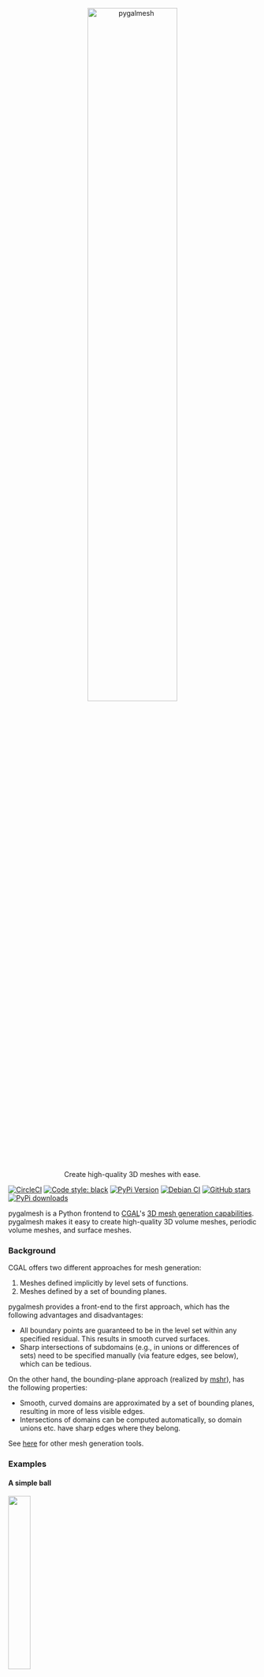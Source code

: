 <p align="center">
  <a href="https://github.com/nschloe/pygalmesh"><img alt="pygalmesh" src="https://nschloe.github.io/pygalmesh/pygalmesh-logo.svg" width="60%"></a>
  <p align="center">Create high-quality 3D meshes with ease.</p>
</p>

[![CircleCI](https://img.shields.io/circleci/project/github/nschloe/pygalmesh/master.svg?style=flat-square)](https://circleci.com/gh/nschloe/pygalmesh/tree/master)
[![Code style: black](https://img.shields.io/badge/code%20style-black-000000.svg?style=flat-square)](https://github.com/psf/black)
[![PyPi Version](https://img.shields.io/pypi/v/pygalmesh.svg?style=flat-square)](https://pypi.org/project/pygalmesh)
[![Debian CI](https://badges.debian.net/badges/debian/testing/python3-pygalmesh/version.svg?style=flat-square)](https://tracker.debian.org/pkg/python3-pygalmesh)
[![GitHub stars](https://img.shields.io/github/stars/nschloe/pygalmesh.svg?style=flat-square&label=Stars&logo=github)](https://github.com/nschloe/pygalmesh)
[![PyPi downloads](https://img.shields.io/pypi/dm/pygalmesh.svg?style=flat-square)](https://pypistats.org/packages/pygalmesh)

pygalmesh is a Python frontend to [CGAL](https://www.cgal.org/)'s [3D mesh generation
capabilities](https://doc.cgal.org/latest/Mesh_3/index.html).
pygalmesh makes it easy to create high-quality 3D volume meshes, periodic volume meshes,
and surface meshes.

### Background

CGAL offers two different approaches for mesh generation:

1. Meshes defined implicitly by level sets of functions.
2. Meshes defined by a set of bounding planes.

pygalmesh provides a front-end to the first approach, which has the following advantages
and disadvantages:

* All boundary points are guaranteed to be in the level set within any specified
  residual. This results in smooth curved surfaces.
* Sharp intersections of subdomains (e.g., in unions or differences of sets) need to be
  specified manually (via feature edges, see below), which can be tedious.

On the other hand, the bounding-plane approach (realized by
[mshr](https://bitbucket.org/fenics-project/mshr)), has the following properties:

* Smooth, curved domains are approximated by a set of bounding planes, resulting in more
  of less visible edges.
* Intersections of domains can be computed automatically, so domain unions etc.  have
  sharp edges where they belong.

See [here](https://github.com/nschloe/awesome-scientific-computing#meshing) for other
mesh generation tools.

### Examples

#### A simple ball
<img src="https://nschloe.github.io/pygalmesh/ball.png" width="30%">

```python
import pygalmesh

s = pygalmesh.Ball([0, 0, 0], 1.0)
mesh = pygalmesh.generate_mesh(s, cell_size=0.2)

# mesh.points, mesh.cells, ...
```
You can write the mesh using [meshio](https://github.com/nschloe/meshio), e.g.,
```python
import meshio
meshio.write("out.vtk", mesh)
```
The mesh generation comes with many more options, described
[here](https://doc.cgal.org/latest/Mesh_3/). Try, for example,
```python
mesh = pygalmesh.generate_mesh(
    s,
    cell_size=0.2,
    edge_size=0.1,
    odt=True,
    lloyd=True,
    verbose=False
)
```

#### Other primitive shapes
<img src="https://nschloe.github.io/pygalmesh/tetra.png" width="30%">

pygalmesh provides out-of-the-box support for balls, cuboids, ellipsoids, tori, cones,
cylinders, and tetrahedra. Try for example
```python
import pygalmesh

s0 = pygalmesh.Tetrahedron(
    [0.0, 0.0, 0.0],
    [1.0, 0.0, 0.0],
    [0.0, 1.0, 0.0],
    [0.0, 0.0, 1.0]
)
mesh = pygalmesh.generate_mesh(s0, cell_size=0.1, edge_size=0.1)
```

#### Domain combinations
<img src="https://nschloe.github.io/pygalmesh/ball-difference.png" width="30%">

Supported are unions, intersections, and differences of all domains. As mentioned above,
however, the sharp intersections between two domains are not automatically handled. Try
for example
```python
import pygalmesh

radius = 1.0
displacement = 0.5
s0 = pygalmesh.Ball([displacement, 0, 0], radius)
s1 = pygalmesh.Ball([-displacement, 0, 0], radius)
u = pygalmesh.Difference(s0, s1)
```
To sharpen the intersection circle, add it as a feature edge polygon line, e.g.,
```python
a = numpy.sqrt(radius**2 - displacement**2)
edge_size = 0.15
n = int(2*numpy.pi*a / edge_size)
circ = [
    [
        0.0,
        a * numpy.cos(i * 2*numpy.pi / n),
        a * numpy.sin(i * 2*numpy.pi / n)
    ] for i in range(n)
    ]
circ.append(circ[0])

mesh = pygalmesh.generate_mesh(
    u,
    feature_edges=[circ],
    cell_size=0.15,
    edge_size=edge_size,
    facet_angle=25,
    facet_size=0.15,
    cell_radius_edge_ratio=2.0
)
```
Note that the length of the polygon legs are kept in sync with the `edge_size` of the
mesh generation. This makes sure that it fits in nicely with the rest of the mesh.

#### Domain deformations
<img src="https://nschloe.github.io/pygalmesh/egg.png" width="30%">

You can of course translate, rotate, scale, and stretch any domain. Try, for example,
```python
import pygalmesh

s = pygalmesh.Stretch(
    pygalmesh.Ball([0, 0, 0], 1.0),
    [1.0, 2.0, 0.0]
)

mesh = pygalmesh.generate_mesh(s, cell_size=0.1)
```

#### Extrusion of 2D polygons
<img src="https://nschloe.github.io/pygalmesh/triangle-rotated.png" width="30%">

pygalmesh lets you extrude any polygon into a 3D body. It even supports rotation
alongside!
```python
import pygalmesh

p = pygalmesh.Polygon2D([[-0.5, -0.3], [0.5, -0.3], [0.0, 0.5]])
edge_size = 0.1
domain = pygalmesh.Extrude(
    p,
    [0.0, 0.0, 1.0],
    0.5 * 3.14159265359,
    edge_size
)
mesh = pygalmesh.generate_mesh(
    domain,
    cell_size=0.1,
    edge_size=edge_size,
    verbose=False
)
```
Feature edges are automatically preserved here, which is why an edge length needs to be
given to `pygalmesh.Extrude`.

#### Rotation bodies
<img src="https://nschloe.github.io/pygalmesh/circle-rotate-extr.png" width="30%">

Polygons in the x-z-plane can also be rotated around the z-axis to yield a rotation
body.
```python
import pygalmesh

p = pygalmesh.Polygon2D([[0.5, -0.3], [1.5, -0.3], [1.0, 0.5]])
edge_size = 0.1
domain = pygalmesh.RingExtrude(p, edge_size)
mesh = pygalmesh.generate_mesh(
    domain,
    cell_size=0.1,
    edge_size=edge_size,
    verbose=False
)
```

#### Your own custom level set function
<img src="https://nschloe.github.io/pygalmesh/heart.png" width="30%">

If all of the variety is not enough for you, you can define your own custom level set
function. You simply need to subclass `pygalmesh.DomainBase` and specify a function,
e.g.,
```python
import pygalmesh
class Heart(pygalmesh.DomainBase):
    def __init__(self):
        super(Heart, self).__init__()
        return

    def eval(self, x):
        return (x[0]**2 + 9.0/4.0 * x[1]**2 + x[2]**2 - 1)**3 \
            - x[0]**2 * x[2]**3 - 9.0/80.0 * x[1]**2 * x[2]**3

    def get_bounding_sphere_squared_radius(self):
        return 10.0

d = Heart()
mesh = pygalmesh.generate_mesh(d, cell_size=0.1)
```
Note that you need to specify the square of a bounding sphere radius, used as an input
to CGAL's mesh generator.


#### Local refinement
<img src="https://nschloe.github.io/pygalmesh/ball-local-refinement.png" width="30%">

If you want to have local refinement, you can use
`generate_with_sizing_field`. It works just like `generate_mesh` except that it takes a
`SizingFieldBase` object as `cell_size`.
```python
# define a cell_size function
class Field(pygalmesh.SizingFieldBase):
    def eval(self, x):
        return abs(numpy.sqrt(numpy.dot(x, x)) - 0.5) / 5 + 0.025

mesh = pygalmesh.generate_with_sizing_field(
    pygalmesh.Ball([0.0, 0.0, 0.0], 1.0),
    facet_angle=30,
    facet_size=0.1,
    facet_distance=0.025,
    cell_radius_edge_ratio=2,
    cell_size=Field(),
)
```

#### Surface meshes

If you're only after the surface of a body, pygalmesh has `generate_surface_mesh` for
you. It offers fewer options (obviously, `cell_size` is gone), but otherwise works the
same way:
```python
import pygalmesh

s = pygalmesh.Ball([0, 0, 0], 1.0)
mesh = pygalmesh.generate_surface_mesh(
    s,
    angle_bound=30,
    radius_bound=0.1,
    distance_bound=0.1
)
```
Refer to [CGAL's
documention](https://doc.cgal.org/latest/Surface_mesher/index.html) for the
options.

#### Periodic volume meshes
<img src="https://nschloe.github.io/pygalmesh/periodic.png" width="30%">

pygalmesh also interfaces CGAL's [3D periodic
mesh generation](https://doc.cgal.org/latest/Periodic_3_mesh_3/index.html). Besides a
domain, one needs to specify a bounding box, and optionally the number of copies in the
output (1, 2, 4, or 8). Example:
```python
import pygalmesh

class Schwarz(pygalmesh.DomainBase):
    def __init__(self):
        super(Schwarz, self).__init__()
        return

    def eval(self, x):
        x2 = numpy.cos(x[0] * 2 * numpy.pi)
        y2 = numpy.cos(x[1] * 2 * numpy.pi)
        z2 = numpy.cos(x[2] * 2 * numpy.pi)
        return x2 + y2 + z2

mesh = pygalmesh.generate_periodic_mesh(
    Schwarz(),
    [0, 0, 0, 1, 1, 1],
    cell_size=0.05,
    facet_angle=30,
    facet_size=0.05,
    facet_distance=0.025,
    cell_radius_edge_ratio=2.0,
    number_of_copies_in_output=4,
    # odt=True,
    # lloyd=True,
    verbose=False
)
```

#### Volume meshes from surface meshes
<img src="https://nschloe.github.io/pygalmesh/elephant.png" width="30%">

If you have a surface mesh at hand (like
[elephant.vtu](http://nschloe.github.io/pygalmesh/elephant.vtu)), pygalmesh generates a
volume mesh on the command line via
```
pygalmesh-volume-from-surface elephant.vtu out.vtk --cell-size 1.0 --odt
```
(See `pygalmesh-volume-from-surface -h` for all options.)

In Python, do
```python
import pygalmesh

mesh = pygalmesh.generate_volume_mesh_from_surface_mesh(
    "elephant.vtu",
    facet_angle=25.0,
    facet_size=0.15,
    facet_distance=0.008,
    cell_radius_edge_ratio=3.0,
    verbose=False
)
```

#### Meshes from INR voxel files
<img src="https://nschloe.github.io/pygalmesh/liver.png" width="30%">

It is also possible to generate meshes from INR voxel files, e.g.,
[skull_2.9.inr](https://github.com/nschloe/pygalmesh/raw/gh-pages/skull_2.9.inr)
either on the command line
```
pygalmesh-from-inr skull_2.9.inr out.vtu --cell-size 5.0 --odt
```
(see `pygalmesh-from-inr -h` for all options) or from Python
```python
import pygalmesh

mesh = pygalmesh.generate_from_inr(
    "skull_2.9.inr",
    cell_size=5.0,
    verbose=False,
)
```

### Installation

For installation, pygalmesh needs [CGAL](https://www.cgal.org/) and
[Eigen](http://eigen.tuxfamily.org/index.php?title=Main_Page) installed on your
system. They are typically available on your Linux distribution, e.g., on
Ubuntu
```
sudo apt install libcgal-dev libeigen3-dev
```
After that, pygalmesh can be [installed from the Python Package
Index](https://pypi.org/project/pygalmesh/), so with
```
pip3 install -U pygalmesh
```
you can install/upgrade.

[meshio](https://github.com/nschloe/meshio) (`pip3 install meshio`)
can be helpful in processing the meshes.

#### Manual installation

For manual installation (if you're a developer or just really keen on getting
the bleeding edge version of pygalmesh), there are two possibilities:

 * Get the sources, type `python3 setup.py install`. This does the trick
   most the time.
 * As a fallback, there's a CMake-based installation. Simply go `cmake
   /path/to/sources/` and `make`.

### Testing

To run the pygalmesh unit tests, check out this repository and type
```
pytest
```

### License

pygalmesh is published under the [MIT license](https://en.wikipedia.org/wiki/MIT_License).
